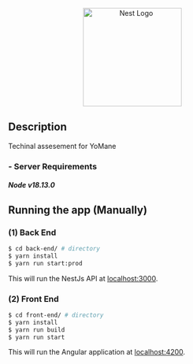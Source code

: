 <p align="center">
  <a href="http://nestjs.com/" target="blank"><img src="https://static.wixstatic.com/media/4e30bd_917c1a4b521347b3938f5a1052fbba80~mv2.png/v1/fill/w_572,h_140,al_c,lg_1,q_85,enc_auto/yomane_edited_edited.png" width="200" alt="Nest Logo" /></a>
</p>
 
</p>
  <!--[![Backers on Open Collective](https://opencollective.com/nest/backers/badge.svg)](https://opencollective.com/nest#backer)
  [![Sponsors on Open Collective](https://opencollective.com/nest/sponsors/badge.svg)](https://opencollective.com/nest#sponsor)-->

## Description

Techinal assesement for YoMane

### - Server Requirements
##### Node v18.13.0

## Running the app (Manually)

### (1) Back End
```bash
$ cd back-end/ # directory
$ yarn install
$ yarn run start:prod
```
This will run the NestJs API at [localhost:3000](http://localhost:3000/bitcoin/exchange/zar).

### (2) Front End
```bash
$ cd front-end/ # directory
$ yarn install
$ yarn run build
$ yarn run start
```
This will run the Angular application at [localhost:4200](http://localhost:4200).


